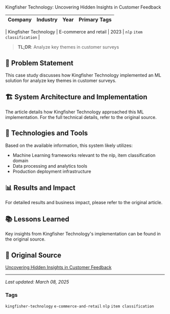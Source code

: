 # 
Kingfisher Technology: Uncovering Hidden Insights in Customer Feedback

| Company | Industry | Year | Primary Tags | 
|---------|----------|------|--------------|
| 
Kingfisher Technology | E-commerce and retail | 2023 | `nlp` `item classification` |

> **TL;DR**: Analyze key themes in customer surveys

## 📝 Problem Statement

This case study discusses how 
Kingfisher Technology implemented an ML solution for analyze key themes in customer surveys.

## 🏗️ System Architecture and Implementation

The article details how 
Kingfisher Technology approached this ML implementation. For the full technical details, refer to the original source.

## 🔧 Technologies and Tools

Based on the available information, this system likely utilizes:

- Machine Learning frameworks relevant to the nlp, item classification domain
- Data processing and analytics tools
- Production deployment infrastructure

## 📊 Results and Impact

For detailed results and business impact, please refer to the original article.

## 📚 Lessons Learned

Key insights from 
Kingfisher Technology's implementation can be found in the original source.

## 🔗 Original Source

[Uncovering Hidden Insights in Customer Feedback](https://medium.com/kingfisher-technology/uncovering-hidden-insights-in-customer-feedback-824daa16fa37)

---

*Last updated: March 08, 2025*

### Tags

`kingfisher-technology` `e-commerce-and-retail` `nlp` `item classification`
